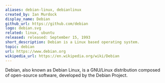 ```yaml
---
aliases: debian-linux, debianlinux
created_by: Ian Murdock
display_name: Debian
github_url: https://github.com/debian
logo: debian.svg
related: linux, ubuntu
released: released: September 15, 1993
short_description: Debian is a Linux based operating system.
topic: debian
url: https://www.debian.org
wikipedia_url: https://en.wikipedia.org/wiki/Debian
---
```

Debian, also known as Debian Linux, is a GNU/Linux distribution composed of open-source software, developed by the Debian Project.
